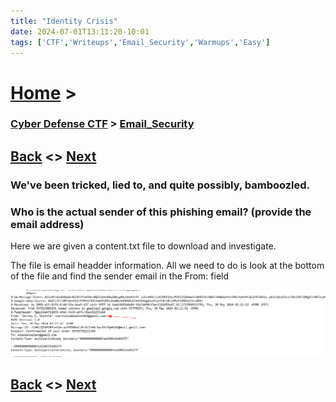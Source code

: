 ```yaml
---
title: "Identity Crisis"
date: 2024-07-01T13:11:20-10:01
tags: ['CTF','Writeups','Email_Security','Warmups','Easy']
---
```



# [Home](https://jjolley91.github.io/blog/) >

###  [Cyber Defense CTF](https://jjolley91.github.io/blog/level_effect_cyber_defense_ctf_2024/) >  [Email_Security](https://jjolley91.github.io/blog/level_effect_cyber_defense_ctf_2024/email_security/)

## [Back](https://jjolley91.github.io/blog/level_effect_cyber_defense_ctf_2024/email_security/)  <> [Next](https://jjolley91.github.io/blog/level_effect_cyber_defense_ctf_2024/email_security/safe_for_emails)

### We've been tricked, lied to, and quite possibly, bamboozled.

### Who is the actual sender of this phishing email? (provide the email address)


Here we are given a content.txt file to download and investigate.


The file is email headder information. All we need to do is look at the bottom of the file and find the sender email in the From: field


![identity_crisis](https://github.com/jjolley91/blog/blob/main/static/le_ctf_24/identity_crisis.png?raw=true)


## [Back](https://jjolley91.github.io/blog/level_effect_cyber_defense_ctf_2024/email_security/)  <> [Next](https://jjolley91.github.io/blog/level_effect_cyber_defense_ctf_2024/email_security/safe_for_emails)